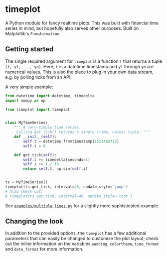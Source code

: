 # timeplot

A Python module for fancy realtime plots.
This was built with financial time series in mind, but hopefully also serves other purposes.
Built on Matplotlib's `FuncAnimation`.

## Getting started
The single required argument for `timeplot` is a function `f` that returns a tuple `(t, y1, ..., yn)`.
Here, `t` is a datetime timestamp and `y1` through `yn` are numerical values. 
This is also the place to plug in your own data stream, e.g. by polling ticks from an API.

A very simple example:
```python
from datetime import datetime, timedelta
import numpy as np

from timeplot import timeplot


class MyTimeSeries:
    """ A very simple time series.
     Calling get_tick() returns a single (time, value) tuple. """
    def __init__(self):
        self.t = datetime.fromtimestamp(1521482712)
        self.i = 0

    def get_tick(self):
        self.t += timedelta(seconds=1)
        self.i += 1 / 10
        return self.t, np.sin(self.i)


ts = MyTimeSeries()
timeplot(ts.get_tick, interval=40, update_style='jump')
# Also check out:
# timeplot(ts.get_tick, interval=40, update_style='cont')
```

See [`examples/multiple_lines.py`](../examples/multiple_lines.py) for a slightly more sophisticated example.

## Changing the look
In addition to the provided options, the `timeplot` has a few additional parameters that can easily be changed to customize the plot layout; check out the inline information on the variables `padding`, `colortheme`, `time_format` and `date_format` for more information. 
